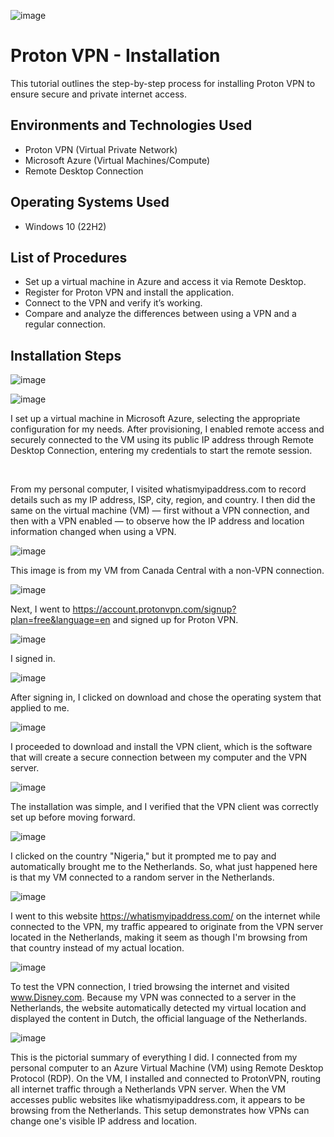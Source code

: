 <p align="center">
  
  ![image](https://github.com/user-attachments/assets/b9542394-d8f1-4500-8e39-71bd2977ba07)  

</p>

<h1>Proton VPN - Installation</h1>
This tutorial outlines the step-by-step process for installing Proton VPN to ensure secure and private internet access.<br />

<h2>Environments and Technologies Used</h2>

- Proton VPN (Virtual Private Network)
- Microsoft Azure (Virtual Machines/Compute)
- Remote Desktop Connection

<h2>Operating Systems Used </h2>

- Windows 10</b> (22H2)

<h2>List of Procedures</h2>

- Set up a virtual machine in Azure and access it via Remote Desktop.
- Register for Proton VPN and install the application.
- Connect to the VPN and verify it’s working.
- Compare and analyze the differences between using a VPN and a regular connection.

<h2>Installation Steps</h2>

<p>

![image](https://github.com/user-attachments/assets/cd61193f-11d3-4e0d-b12e-1a84adfa186f)

</p>
<p>

![image](https://github.com/user-attachments/assets/8a9d5b91-8e12-4822-9e0b-806a834e7bd9)

</p>
<p>
  
I set up a virtual machine in Microsoft Azure, selecting the appropriate configuration for my needs. After provisioning, I enabled remote access and securely connected to the VM using its public IP address through Remote Desktop Connection, entering my credentials to start the remote session.

</p>
<br />

From my personal computer, I visited whatismyipaddress.com to record details such as my IP address, ISP, city, region, and country. I then did the same on the virtual machine (VM) — first without a VPN connection, and then with a VPN enabled — to observe how the IP address and location information changed when using a VPN.

![image](https://github.com/user-attachments/assets/96fe5322-e520-484a-a2fc-bc5209c2c46c)

This image is from my VM from Canada Central with a non-VPN connection.


<p>

![image](https://github.com/user-attachments/assets/37897ab9-35b6-40e6-921d-4215af21bdaf)

Next, I went to https://account.protonvpn.com/signup?plan=free&language=en and signed up for Proton VPN.

![image](https://github.com/user-attachments/assets/97768f0e-d2ce-4d91-8277-1d6ee62bdb41)

I signed in. 

![image](https://github.com/user-attachments/assets/cc5cbc9e-0cd6-41e8-9f4b-b9ccda52f107)

After signing in, I clicked on download and chose the operating system that applied to me. 

![image](https://github.com/user-attachments/assets/3747f82f-7aab-458f-ba3f-6cfbb3703df1)

I proceeded to download and install the VPN client, which is the software that will create a secure connection between my computer and the VPN server. 

![image](https://github.com/user-attachments/assets/dc0b4064-c3a5-41f0-9001-51be86bc24d7)

The installation was simple, and I verified that the VPN client was correctly set up before moving forward.

![image](https://github.com/user-attachments/assets/2fdea2a8-3e96-4ca6-a0f8-7a84c99b8709)

I clicked on the country "Nigeria," but it prompted me to pay and automatically brought me to the Netherlands. So, what just happened here is that my VM connected to a random server in the Netherlands. 

![image](https://github.com/user-attachments/assets/1b23b95f-3f6c-4e30-887c-05f92abe77f8)

I went to this website  https://whatismyipaddress.com/ on the internet while connected to the VPN, my traffic appeared to originate from the VPN server located in the Netherlands, making it seem as though I'm browsing from that country instead of my actual location.

</p>
<p>

![image](https://github.com/user-attachments/assets/5aed9438-511c-417a-b4a6-faf2ebedc1ed)

To test the VPN connection, I tried browsing the internet and visited www.Disney.com. Because my VPN was connected to a server in the Netherlands, the website automatically detected my virtual location and displayed the content in Dutch, the official language of the Netherlands.

![image](https://github.com/user-attachments/assets/beeee60c-8dd6-4077-8ec6-8cbb61987ea9)

This is the pictorial summary of everything I did. I connected from my personal computer to an Azure Virtual Machine (VM) using Remote Desktop Protocol (RDP). On the VM, I installed and connected to ProtonVPN, routing all internet traffic through a Netherlands VPN server. When the VM accesses public websites like whatismyipaddress.com, it appears to be browsing from the Netherlands. This setup demonstrates how VPNs can change one's visible IP address and location.


</p>
<p>

